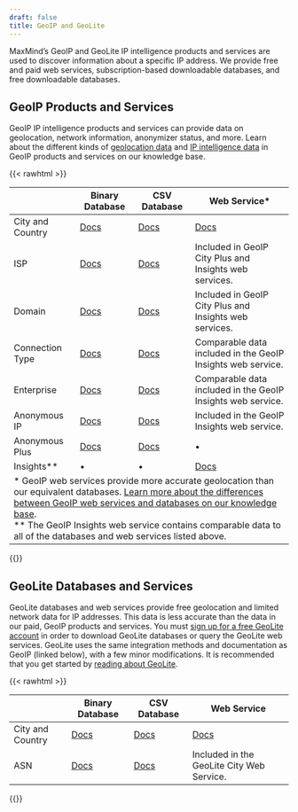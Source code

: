 ```yaml
---
draft: false
title: GeoIP and GeoLite
---
```


MaxMind’s GeoIP and GeoLite IP intelligence products and services are used to
discover information about a specific IP address. We provide free and paid web
services, subscription-based downloadable databases, and free downloadable
databases.

## GeoIP Products and Services

GeoIP IP intelligence products and services can provide data on geolocation,
network information, anonymizer status, and more. Learn about the different
kinds of
[geolocation data](https://support.maxmind.com/knowledge-base/articles/choose-the-right-maxmind-geolocation-product)
and
[IP intelligence data](https://support.maxmind.com/knowledge-base/articles/choose-the-maxmind-ip-intelligence-data-you-need)
in GeoIP products and services on our knowledge base.

{{< rawhtml >}}

<div class="table">
  <table>
    <thead>
      <tr>
        <th></th>
        <th>Binary Database</th>
        <th>CSV Database</th>
        <th>Web Service&#42;</th>
      </tr>
    </thead>
    <tbody>
      <tr>
        <td>City and Country</td>
        <td>
          <a href="/geoip/docs/databases/city-and-country/#binary-databases"
            >Docs</a
          >
        </td>
        <td>
          <a href="/geoip/docs/databases/city-and-country/#csv-databases"
            >Docs</a
          >
        </td>
        <td>
          <a href="/geoip/docs/web-services">Docs</a>
        </td>
      </tr>
      <tr>
        <td>ISP</td>
        <td>
          <a href="/geoip/docs/databases/isp/#binary-databases">Docs</a>
        </td>
        <td>
          <a href="/geoip/docs/databases/isp/#csv-databases">Docs</a>
        </td>
        <td>Included in GeoIP City Plus and Insights web services.</td>
      </tr>
      <tr>
        <td>Domain</td>
        <td>
          <a href="/geoip/docs/databases/domain/#binary-databases">Docs</a>
        </td>
        <td>
          <a href="/geoip/docs/databases/domain/#csv-databases">Docs</a>
        </td>
        <td>Included in GeoIP City Plus and Insights web services.</td>
      </tr>
      <tr>
        <td>Connection Type</td>
        <td>
          <a href="/geoip/docs/databases/connection-type/#binary-databases"
            >Docs</a
          >
        </td>
        <td>
          <a href="/geoip/docs/databases/connection-type/#csv-databases"
            >Docs</a
          >
        </td>
        <td>Comparable data included in the GeoIP Insights web service.</td>
      </tr>
      <tr>
        <td>Enterprise</td>
        <td>
          <a href="/geoip/docs/databases/enterprise/#binary-databases">Docs</a>
        </td>
        <td>
          <a href="/geoip/docs/databases/enterprise/#csv-databases">Docs</a>
        </td>
        <td>Comparable data included in the GeoIP Insights web service.</td>
      </tr>
      <tr>
        <td>Anonymous IP</td>
        <td>
          <a href="/geoip/docs/databases/anonymous-ip/#binary-database">Docs</a>
        </td>
        <td>
          <a href="/geoip/docs/databases/anonymous-ip/#csv-databases">Docs</a>
        </td>
        <td>Included in the GeoIP Insights web service.</td>
      </tr>
      <tr>
        <td>Anonymous Plus</td>
        <td>
          <a href="/geoip/docs/databases/anonymous-plus/#binary-database"
            >Docs</a
          >
        </td>
        <td>
          <a href="/geoip/docs/databases/anonymous-plus/#csv-databases">Docs</a>
        </td>
        <td>&bull;</td>
      </tr>
      <tr>
        <td>Insights&#42;&#42;</td>
        <td>&bull;</td>
        <td>&bull;</td>
        <td>
          <a href="/geoip/docs/web-services">Docs</a>
        </td>
      </tr>
      <tr>
        <td colspan="4">
          * GeoIP web services provide more accurate geolocation than our
          equivalent databases.
          <a
            href="https://support.maxmind.com/knowledge-base/articles/choose-the-right-maxmind-geolocation-product#db-vs-web-services"
            >Learn more about the differences between GeoIP web services and
            databases on our knowledge base</a
          >.
          <br />
          ** The GeoIP Insights web service contains comparable data to all of
          the databases and web services listed above.
        </td>
      </tr>
    </tbody>
  </table>
</div>
{{</ rawhtml >}}

## GeoLite Databases and Services

GeoLite databases and web services provide free geolocation and limited network
data for IP addresses. This data is less accurate than the data in our paid,
GeoIP products and services. You must
[sign up for a free GeoLite account](https://www.maxmind.com/en/geolite2/signup)
in order to download GeoLite databases or query the GeoLite web services.
GeoLite uses the same integration methods and documentation as GeoIP (linked
below), with a few minor modifications. It is recommended that you get started
by [reading about GeoLite](/geoip/geolite2-free-geolocation-data).

{{< rawhtml >}}

<div class="table">
  <table>
    <thead>
      <tr>
        <th></th>
        <th>Binary Database</th>
        <th>CSV Database</th>
        <th>Web Service</th>
      </tr>
    </thead>
    <tbody>
      <tr>
        <td>City and Country</td>
        <td>
          <a href="/geoip/docs/databases/city-and-country/#binary-databases"
            >Docs</a
          >
        </td>
        <td>
          <a href="/geoip/docs/databases/city-and-country/#csv-databases"
            >Docs</a
          >
        </td>
        <td>
          <a href="/geoip/docs/web-services">Docs</a>
        </td>
      </tr>
      <tr>
        <td>ASN</td>
        <td>
          <a href="/geoip/docs/databases/asn/#binary-databases">Docs</a>
        </td>
        <td>
          <a href="/geoip/docs/databases/asn/#csv-databases">Docs</a>
        </td>
        <td>Included in the GeoLite City Web Service.</td>
      </tr>
    </tbody>
  </table>
</div>
{{</ rawhtml >}}
